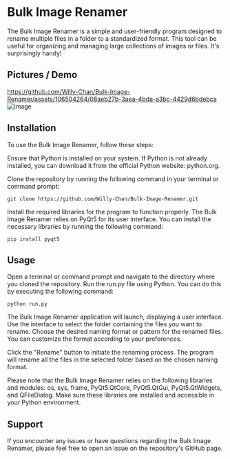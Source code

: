 # Bulk Image Renamer

The Bulk Image Renamer is a simple and user-friendly program designed to rename multiple files in a folder to a standardized format. This tool can be useful for organizing and managing large collections of images or files. It's surprisingly handy!

## Pictures / Demo
https://github.com/Willy-Chan/Bulk-Image-Renamer/assets/106504264/08aeb27b-3aea-4bda-a3bc-4429d6bdebca
![image](https://github.com/Willy-Chan/Bulk-Image-Renamer/assets/106504264/94f00d2a-9e2c-4d59-85d3-321f259e0b9d)

## Installation
To use the Bulk Image Renamer, follow these steps:

Ensure that Python is installed on your system. If Python is not already installed, you can download it from the official Python website: python.org.

Clone the repository by running the following command in your terminal or command prompt:
```shell
git clone https://github.com/Willy-Chan/Bulk-Image-Renamer.git
```

Install the required libraries for the program to function properly. The Bulk Image Renamer relies on PyQt5 for its user interface. You can install the necessary libraries by running the following command:
```shell
pip install pyqt5
```

## Usage
Open a terminal or command prompt and navigate to the directory where you cloned the repository.
Run the run.py file using Python. You can do this by executing the following command:

```shell
python run.py
```

The Bulk Image Renamer application will launch, displaying a user interface. Use the interface to select the folder containing the files you want to rename. Choose the desired naming format or pattern for the renamed files. You can customize the format according to your preferences.

Click the "Rename" button to initiate the renaming process. The program will rename all the files in the selected folder based on the chosen naming format.

Please note that the Bulk Image Renamer relies on the following libraries and modules: os, sys, frame, PyQt5.QtCore, PyQt5.QtGui, PyQt5.QtWidgets, and QFileDialog. Make sure these libraries are installed and accessible in your Python environment.

## Support
If you encounter any issues or have questions regarding the Bulk Image Renamer, please feel free to open an issue on the repository's GitHub page.
